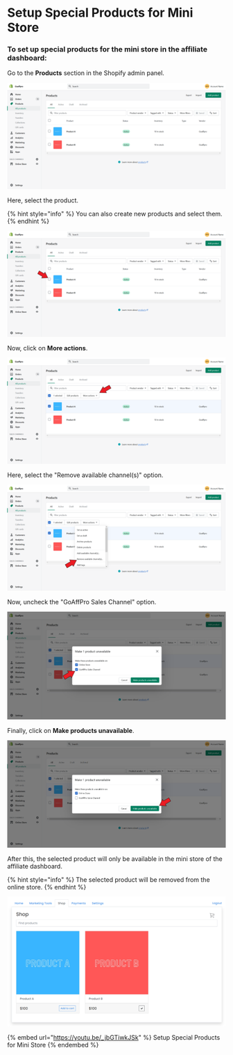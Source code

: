 # Setup Special Products for Mini Store

### To set up special products for the mini store in the affiliate dashboard:

Go to the **Products** section in the Shopify admin panel.

![Shopify Admin Panel > Products](<../../../.gitbook/assets/image (1293).png>)

Here, select the product.

{% hint style="info" %}
You can also create new products and select them.
{% endhint %}

![Select the product](<../../../.gitbook/assets/Screenshot 2021-05-13 061607.png>)

Now, click on **More actions**.

![Click on More actions](<../../../.gitbook/assets/Screenshot 2021-05-13 061948.png>)

Here, select the "Remove available channel(s)" option.

![Select "Remove available channel(s)" option](<../../../.gitbook/assets/Screenshot 2021-05-13 062152.png>)

Now, uncheck the "GoAffPro Sales Channel" option.

![Uncheck "GoAffPro Sales Channel" option](<../../../.gitbook/assets/Screenshot 2021-05-13 065713.png>)

Finally, click on **Make products unavailable**.

![Click on Make products unavailable](<../../../.gitbook/assets/Screenshot 2021-05-13 065913.png>)

After this, the selected product will only be available in the mini store of the affiliate dashboard.&#x20;

{% hint style="info" %}
The selected product will be removed from the online store.
{% endhint %}

![](<../../../.gitbook/assets/image (2434).png>)

{% embed url="https://youtu.be/_jbGTiwkJSk" %}
Setup Special Products for Mini Store
{% endembed %}
